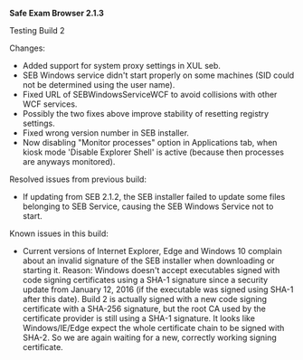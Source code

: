 **Safe Exam Browser 2.1.3**

Testing Build 2

Changes:
- Added support for system proxy settings in XUL seb.
- SEB Windows service didn't start properly on some machines (SID could not be determined using the user name).
- Fixed URL of SEBWindowsServiceWCF to avoid collisions with other WCF services.
- Possibly the two fixes above improve stability of resetting registry settings.
- Fixed wrong version number in SEB installer.
- Now disabling "Monitor processes" option in Applications tab, when kiosk mode 'Disable Explorer Shell' is active (because then processes are anyways monitored). 

Resolved issues from previous build:
- If updating from SEB 2.1.2, the SEB installer failed to update some files belonging to SEB Service, causing the SEB Windows Service not to start. 

Known issues in this build:
- Current versions of Internet Explorer, Edge and Windows 10 complain about an invalid signature of the SEB installer when downloading or starting it. Reason: Windows doesn't accept executables signed with code signing certificates using a SHA-1 signature since a security update from January 12, 2016 (if the executable was signed using SHA-1 after this date). Build 2 is actually signed with a new code signing certificate with a SHA-256 signature, but the root CA used by the certificate provider is still using a SHA-1 signature. It looks like Windows/IE/Edge expect the whole certificate chain to be signed with SHA-2. So we are again waiting for a new, correctly working signing certificate.
